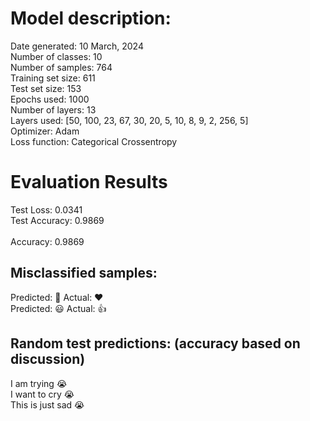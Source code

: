 # Model description:<br>
Date generated: 10 March, 2024<br>
Number of classes: 10<br>
Number of samples: 764<br>
Training set size: 611<br>
Test set size: 153<br>
Epochs used: 1000<br>
Number of layers: 13<br>
Layers used: [50, 100, 23, 67, 30, 20, 5, 10, 8, 9, 2, 256, 5]<br>
Optimizer: Adam<br>
Loss function: Categorical Crossentropy<br>
# Evaluation Results<br>
Test Loss: 0.0341<br>
Test Accuracy: 0.9869<br><br>
Accuracy: 0.9869

## Misclassified samples:<br>
Predicted: 🙏 Actual: ❤️<br>
Predicted: 😃 Actual: 👍<br>

## Random test predictions: (accuracy based on discussion)<br>
I am trying 😭<br>
I want to cry 😭<br>
This is just sad 😭<br>

